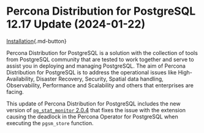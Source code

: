# Percona Distribution for PostgreSQL 12.17 Update (2024-01-22)


[Installation](installing.md){.md-button}

Percona Distribution for PostgreSQL is a solution with the collection of tools from PostgreSQL community that are tested to work together and serve to assist you in deploying and managing PostgreSQL. The aim of Percona Distribution for PostgreSQL is to address the operational issues like High-Availability, Disaster Recovery, Security, Spatial data handling, Observability, Performance and Scalability and others that enterprises are facing.

This update of Percona Distribution for PostgreSQL includes the new version of [`pg_stat_monitor` 2.0.4](https://docs.percona.com/pg-stat-monitor/release-notes/2.0.4.html) that fixes the issue with the extension causing the deadlock in the Percona Operator for PostgreSQL when executing the `pgsm_store` function.
